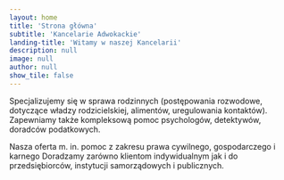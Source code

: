 ```yaml
---
layout: home
title: 'Strona główna'
subtitle: 'Kancelarie Adwokackie'
landing-title: 'Witamy w naszej Kancelarii'
description: null
image: null
author: null
show_tile: false
---
```


Specjalizujemy się w sprawa rodzinnych (postępowania rozwodowe, dotyczące władzy rodzicielskiej, alimentów, uregulowania kontaktów). Zapewniamy także kompleksową pomoc psychologów, detektywów, doradców podatkowych.

Nasza oferta m. in. pomoc z zakresu prawa cywilnego, gospodarczego i karnego Doradzamy zarówno klientom indywidualnym jak i do przedsiębiorców, instytucji samorządowych i publicznych. 
